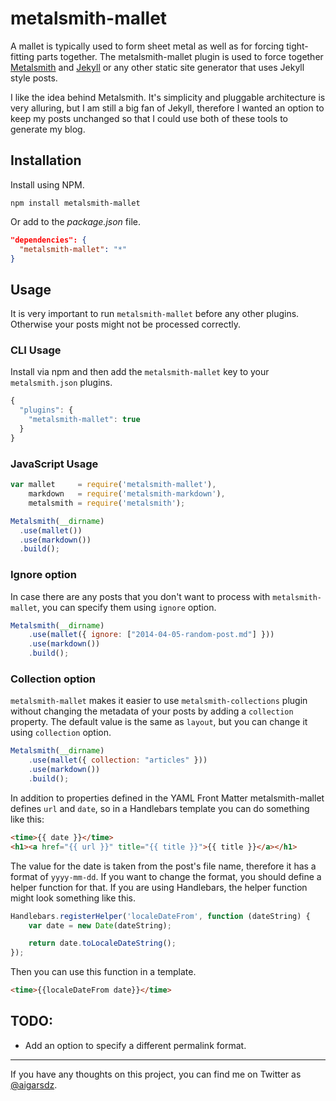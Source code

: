 # metalsmith-mallet

A mallet is typically used to form sheet metal as well as for forcing tight-fitting parts together. The metalsmith-mallet plugin is used to force together [Metalsmith](http://www.metalsmith.io "Metalsmith") and [Jekyll](http://jekyllrb.com "Jekyll - Simple, blog-aware, static sites") or any other static site generator that uses Jekyll style posts.

I like the idea behind Metalsmith. It's simplicity and pluggable architecture is very alluring, but I am still a big fan of Jekyll, therefore I wanted an option to keep my posts unchanged so that I could use both of these tools to generate my blog.

## Installation

Install using NPM.

    npm install metalsmith-mallet

Or add to the *package.json* file.

```json
"dependencies": {
  "metalsmith-mallet": "*"
}
```

## Usage

It is very important to run `metalsmith-mallet` before any other plugins. Otherwise your posts might not be processed correctly.

### CLI Usage

Install via npm and then add the `metalsmith-mallet` key to your `metalsmith.json` plugins.

```js
{
  "plugins": {
    "metalsmith-mallet": true
  }
}
```

### JavaScript Usage

```js
var mallet     = require('metalsmith-mallet'),
    markdown   = require('metalsmith-markdown'),
    metalsmith = require('metalsmith');

Metalsmith(__dirname)
  .use(mallet())
  .use(markdown())
  .build();
```

### Ignore option

In case there are any posts that you don't want to process with `metalsmith-mallet`, you can specify them using `ignore` option.

```js
Metalsmith(__dirname)
    .use(mallet({ ignore: ["2014-04-05-random-post.md"] }))
    .use(markdown())
    .build();
```

### Collection option

`metalsmith-mallet` makes it easier to use `metalsmith-collections` plugin without changing the metadata of your posts by adding a `collection` property. The default value is the same as `layout`, but you can change it using `collection` option.

```js
Metalsmith(__dirname)
    .use(mallet({ collection: "articles" }))
    .use(markdown())
    .build();
```

In addition to properties defined in the YAML Front Matter metalsmith-mallet defines `url` and `date`, so in a Handlebars template you can do something like this:

```html
<time>{{ date }}</time>
<h1><a href="{{ url }}" title="{{ title }}">{{ title }}</a></h1>
```

The value for the date is taken from the post's file name, therefore it has a format of `yyyy-mm-dd`. If you want to change the format, you should define a helper function for that. If you are using Handlebars, the helper function might look something like this.

```js
Handlebars.registerHelper('localeDateFrom', function (dateString) {
    var date = new Date(dateString);

    return date.toLocaleDateString();
});
```

Then you can use this function in a template.

```html
<time>{{localeDateFrom date}}</time>
```

## TODO:

- Add an option to specify a different permalink format.

---

If you have any thoughts on this project, you can find me on Twitter as [@aigarsdz](http://twitter.com/aigarsdz).
